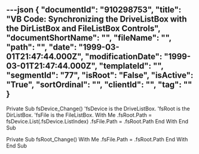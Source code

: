 ---json
{
  "documentId": "910298753",
  "title": "VB Code: Synchronizing the DriveListBox with the DirListBox and FileListBox Controls",
  "documentShortName": "",
  "fileName": "",
  "path": "",
  "date": "1999-03-01T21:47:44.000Z",
  "modificationDate": "1999-03-01T21:47:44.000Z",
  "templateId": "",
  "segmentId": "77",
  "isRoot": "False",
  "isActive": "True",
  "sortOrdinal": "",
  "clientId": "",
  "tag": ""
}
---

Private Sub fsDevice_Change()
    'fsDevice is the DriveListBox.
    'fsRoot is the DirListBox.
    'fsFile is the FileListBox.
    With Me
        .fsRoot.Path = fsDevice.List(.fsDevice.ListIndex)
        .fsFile.Path = .fsRoot.Path
    End With
End Sub

Private Sub fsRoot_Change()
    With Me
        .fsFile.Path = .fsRoot.Path
    End With
End Sub
